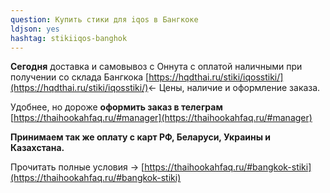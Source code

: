 ```yaml
---
question: Купить стики для iqos в Бангкоке
ldjson: yes
hashtag: stikiiqos-banghok
---
```


**Сегодня** доставка и самовывоз с Оннута с оплатой наличными при получении со склада Бангкока [https://hqdthai.ru/stiki/iqosstiki/](https://hqdthai.ru/stiki/iqosstiki/)<- Цены, наличие и оформление заказа.

Удобнее, но дороже **оформить заказ в телеграм** [https://thaihookahfaq.ru/#manager](https://thaihookahfaq.ru/#manager)

**Принимаем так же оплату с карт РФ, Беларуси, Украины и Казахстана.**

Прочитать полные условия -> [https://thaihookahfaq.ru/#bangkok-stiki](https://thaihookahfaq.ru/#bangkok-stiki)
